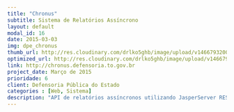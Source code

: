```yaml
---
title: "Chronus"
subtitle: Sistema de Relatórios Assíncrono
layout: default
modal_id: 16
date: 2015-03-03
img: dpe_chronus
thumb_url: http://res.cloudinary.com/drlko5ghb/image/upload/v1466793200/zgqau9laeq6uyxnemcxq.png
optimized_url: http://res.cloudinary.com/drlko5ghb/image/upload/v1466793204/up4uhqyhcrxbbvilkxzi.png
link: http://chronus.defensoria.to.gov.br
project_date: Março de 2015
prioridade: 6
client: Defensoria Pública do Estado
categories : [Web, Sistema]
description: "API de relatórios assíncronos utilizando JasperServer REST API para sistemas de alta performance. Utilizamos MongoDB, Rails, Sidekiq pra enfileiramento de tarefas no Redis e integração direta com Jasper Server."
---
```

